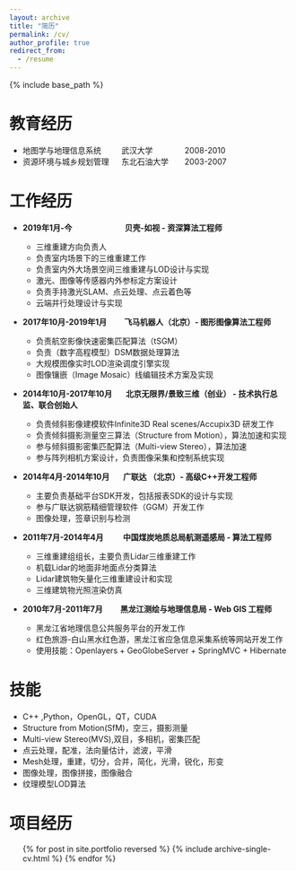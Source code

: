 ```yaml
---
layout: archive
title: "简历"
permalink: /cv/
author_profile: true
redirect_from:
  - /resume
---
```


{% include base_path %}


教育经历
======

* 地图学与地理信息系统 &ensp;&ensp;&ensp;&ensp; 武汉大学 &ensp;&ensp;&ensp;&ensp; &ensp;&ensp;&ensp;2008-2010
* 资源环境与城乡规划管理 &ensp; &ensp;东北石油大学 &ensp;&ensp;&ensp; 2003-2007

工作经历
======
* **2019年1月-今 &ensp;&ensp;&ensp; &ensp;&ensp;&ensp; &ensp;&ensp;&ensp;&ensp;&ensp;&ensp;贝壳-如视 - 资深算法工程师**
  * 三维重建方向负责人
  * 负责室内场景下的三维重建工作
  * 负责室内外大场景空间三维重建与LOD设计与实现
  * 激光、图像等传感器内外参标定方案设计
  * 负责手持激光SLAM、点云处理、点云着色等
  * 云端并行处理设计与实现

* **2017年10月-2019年1月 &ensp;&ensp;&ensp;&ensp;飞马机器人（北京）- 图形图像算法工程师**
  * 负责航空影像快速密集匹配算法（tSGM）
  * 负责（数字高程模型）DSM数据处理算法 
  * 大规模图像实时LOD渲染调度引擎实现 
  * 图像镶嵌（Image Mosaic）线编辑技术方案及实现

* **2014年10月-2017年10月 &ensp;&ensp;&ensp;北京无限界/景致三维（创业） - 技术执行总监、联合创始人**
  * 负责倾斜影像建模软件Infinite3D Real scenes/Accupix3D  研发工作
  * 负责倾斜摄影测量空三算法（Structure from Motion），算法加速和实现
  * 参与倾斜摄影密集匹配算法（Multi-view Stereo），算法加速
  * 参与阵列相机方案设计，负责图像采集和控制系统实现
* **2014年4月-2014年10月 &ensp;&ensp;&ensp;广联达 （北京）- 高级C++开发工程师**
  * 主要负责基础平台SDK开发，包括报表SDK的设计与实现
  * 参与广联达钢筋精细管理软件（GGM）开发工作
  * 图像处理，签章识别与检测
* **2011年7月-2014年4月 &ensp;&ensp;&ensp;&ensp; 中国煤炭地质总局航测遥感局 - 算法工程师**
  * 三维重建组组长，主要负责Lidar三维重建工作
  * 机载Lidar的地面非地面点分类算法
  * Lidar建筑物矢量化三维重建设计和实现
  * 三维建筑物光照渲染仿真

* **2010年7月-2011年7月 &ensp;&ensp;&ensp;&ensp;黑龙江测绘与地理信息局 - Web GIS 工程师**
  * 黑龙江省地理信息公共服务平台的开发工作 
  * 红色旅游-白山黑水红色游，黑龙江省应急信息采集系统等网站开发工作
  * 使用技能：Openlayers + GeoGlobeServer + SpringMVC + Hibernate


技能
======
* C++ ,Python，OpenGL，QT，CUDA
* Structure from Motion(SfM)，空三，摄影测量
* Multi-view Stereo(MVS),双目，多相机，密集匹配
* 点云处理，配准，法向量估计，滤波，平滑
* Mesh处理，重建，切分，合并，简化，光滑，锐化，形变
* 图像处理，图像拼接，图像融合
* 纹理模型LOD算法




<div style="display:none">
文章与专利
======
  <!-- <ul>{% for post in site.publications reversed %}
    {% include archive-single-cv.html %}
  {% endfor %}</ul> -->
  </div>
  
项目经历
======
  <ul>{% for post in site.portfolio reversed %}
    {% include archive-single-cv.html  %}
  {% endfor %}</ul>
  
